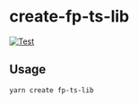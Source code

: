 # create-fp-ts-lib

[![Test](https://github.com/no-day/create-fp-ts-lib/actions/workflows/build.yml/badge.svg)](https://github.com/no-day/create-fp-ts-lib/actions/workflows/build.yml)

## Usage

```bash
yarn create fp-ts-lib
```
